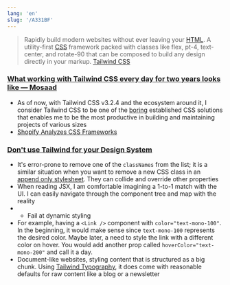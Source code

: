 ```yaml
---
lang: 'en'
slug: '/A331BF'
---
```


> Rapidly build modern websites without ever leaving your [HTML](./../.././docs/pages/HTML.md). A utility-first [CSS](./../.././docs/pages/CSS.md) framework packed with classes like flex, pt-4, text-center, and rotate-90 that can be composed to build any design directly in your markup. [Tailwind CSS](https://tailwindcss.com/)

### [What working with Tailwind CSS every day for two years looks like — Mosaad](https://www.themosaad.com/blog/two-years-of-tailwind-css)

- As of now, with Tailwind CSS v3.2.4 and the ecosystem around it, I consider Tailwind CSS to be one of the [boring](./../.././docs/pages/Boring%20Technologies.md) established CSS solutions that enables me to be the most productive in building and maintaining projects of various sizes
- [Shopify Analyzes CSS Frameworks](./../.././docs/pages/Shopify%20Analyzes%20CSS%20Frameworks.md)

### [Don't use Tailwind for your Design System](https://sancho.dev/blog/tailwind-and-design-systems)

- It's error-prone to remove one of the `classNames` from the list; it is a similar situation when you want to remove a new CSS class in an [append only stylesheet](https://css-tricks.com/oh-no-stylesheet-grows-grows-grows-append-stylesheet-problem). They can collide and override other properties
- When reading JSX, I am comfortable imagining a 1-to-1 match with the UI. I can easily navigate through the component tree and map with the reality
- - [](#fail-at-dynamic-styling)Fail at dynamic styling
- For example, having a `<Link />` component with `color="text-mono-100"`. In the beginning, it would make sense since `text-mono-100` represents the desired color. Maybe later, a need to style the link with a different color on hover. You would add another prop called `hoverColor="text-mono-200"` and call it a day.
- Document-like websites, styling content that is structured as a big chunk. Using [Tailwind Typography](https://blog.tailwindcss.com/tailwindcss-typography), it does come with reasonable defaults for raw content like a blog or a newsletter

<head>
  <html lang="en-US"/>
</head>
